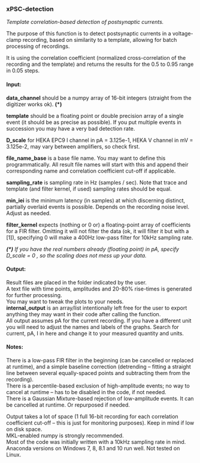 ### xPSC-detection

<i> Template correlation-based detection of postsynaptic currents.</i>

The purpose of this function is to detect postsynaptic currents in a voltage-clamp recording, based on similarity to a template, allowing for batch processing of recordings.

It is using the correlation coefficient (normalized cross-correlation of the recording and the template) and returns the results for the 0.5 to 0.95 range in 0.05 steps.



#### Input:

<b>data_channel</b> should be a numpy array of 16-bit integers (straight from the digitizer works ok). <b>(*)</b>
	
<b>template</b> should be a floating point or double precision array of a single event (it should be as precise as possible). If you put multiple events in succession you may have a very bad detection rate.
		
<b>D_scale</b> for HEKA EPC9 I channel in pA = 3.125e-1, HEKA V channel in mV = 3.125e-2, may vary between amplifiers, so check first.
     
<b>file_name_base</b> is a base file name. You may want to define this programmatically. All result file names will start with this and append their corresponding name and correlation coefficient cut-off if applicable.
     
<b>sampling_rate</b> is sampling rate in Hz (samples / sec). Note that trace and template (and filter kernel, if used) sampling rates should be equal.
    
<b>min_iei</b> is the minimum latency (in samples) at which discerning distinct, partially overlaid events is possible. Depends on the recording noise level. Adjust as needed.
    
<b>filter_kernel</b> expects (nothing or 0 or) a floating-point array of coefficients for a FIR filter. Omitting it will not filter the data (ok, it will filter it but with a [1]), specifying 0 will make a 400Hz low-pass filter for 10kHz sampling rate.
    
<i><b>(*)</b> If you have the real numbers already (floating point) in pA, specify D_scale = 0 , so the scaling does not mess up your data.</i>


#### Output:
Result files are placed in the folder indicated by the user.<br/>
A text file with time points, amplitudes and 20-80% rise-times is generated for further processing.<br/>
You may want to tweak the plots to your needs.<br/>
<b>internal_output</b> is an array/list intentionally left free for the user to export anything they may want in their code after calling the function.<br/>
All output assumes pA for the current recording. If you have a different unit you will need to adjust the names and labels of the graphs. Search for current, pA, I in here and change it to your measured quantity and units.


#### Notes:
There is a low-pass FIR filter in the beginning (can be cancelled or replaced at runtime), and a simple baseline correction (detrending – fitting a straight line between several equally-spaced points and subtracting them from the recording).<br/>
There is a percentile-based exclusion of high-amplitude events; no way to cancel at runtime – has to be disabled in the code, if not needed.<br/>
There is a Gaussian Mixture-based rejection of low-amplitude events. It can be cancelled at runtime. Or repurposed if needed.<br/>

Output takes a lot of space (1 full 16-bit recording for each correlation coefficient cut-off – this is just for monitoring purposes). Keep in mind if low on disk space.<br/>
MKL-enabled numpy is strongly recommended.<br/>
Most of the code was initially written with a 10kHz sampling rate in mind. <br/>
Anaconda versions on Windows 7, 8, 8.1 and 10 run well. Not tested on Linux.<br/>
